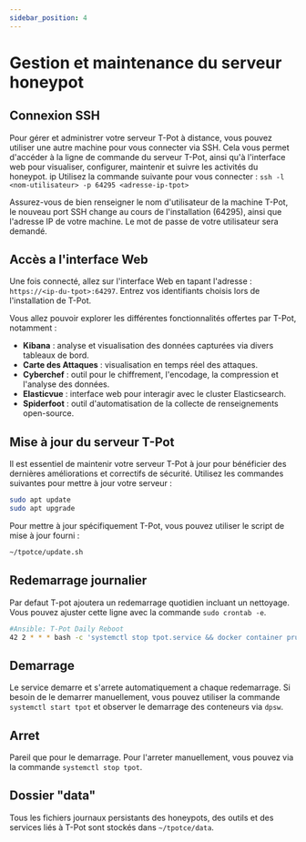 ```yaml
---
sidebar_position: 4
---
```


# Gestion et maintenance du serveur honeypot
## Connexion SSH
Pour gérer et administrer votre serveur T-Pot à distance, vous pouvez utiliser une autre machine pour vous connecter via SSH. Cela vous permet d'accéder à la ligne de commande du serveur T-Pot, ainsi qu'à l'interface web pour visualiser, configurer, maintenir et suivre les activités du honeypot.
ip
Utilisez la commande suivante pour vous connecter :
`ssh -l <nom-utilisateur> -p 64295 <adresse-ip-tpot>`

Assurez-vous de bien renseigner le nom d'utilisateur de la machine T-Pot, le nouveau port SSH change au cours de l'installation (64295), ainsi que l'adresse IP de votre machine.
Le mot de passe de votre utilisateur sera demandé.

## Accès a l'interface Web
Une fois connecté, allez sur l'interface Web en tapant l'adresse : `https://<ip-du-tpot>:64297`.
Entrez vos identifiants choisis lors de l'installation de T-Pot.

Vous allez pouvoir explorer les différentes fonctionnalités offertes par T-Pot, notamment :
- **Kibana** : analyse et visualisation des données capturées via divers tableaux de bord.
- **Carte des Attaques** : visualisation en temps réel des attaques.
- **Cyberchef** : outil pour le chiffrement, l'encodage, la compression et l'analyse des données.
- **Elasticvue** : interface web pour interagir avec le cluster Elasticsearch.
- **Spiderfoot** : outil d'automatisation de la collecte de renseignements open-source.

## Mise à jour du serveur T-Pot
Il est essentiel de maintenir votre serveur T-Pot à jour pour bénéficier des dernières améliorations et correctifs de sécurité. Utilisez les commandes suivantes pour mettre à jour votre serveur :
```bash
sudo apt update
sudo apt upgrade
```

Pour mettre à jour spécifiquement T-Pot, vous pouvez utiliser le script de mise à jour fourni :
```bash 
~/tpotce/update.sh
```
## Redemarrage journalier
Par defaut T-pot ajoutera un redemarrage quotidien incluant un nettoyage.
Vous pouvez ajuster cette ligne avec la commande `sudo crontab -e`.
```bash 
#Ansible: T-Pot Daily Reboot
42 2 * * * bash -c 'systemctl stop tpot.service && docker container prune -f; docker image prune -f; docker volume prune -f; /usr/sbin/shutdown -r +1 "T-Pot Daily Reboot"'
```

## Demarrage
Le service demarre et s'arrete automatiquement a chaque redemarrage.
Si besoin de le demarrer manuellement, vous pouvez utiliser la commande `systemctl start tpot` et observer le demarrage des conteneurs via `dpsw`.

## Arret
Pareil que pour le demarrage.
Pour l'arreter manuellement, vous pouvez via la commande `systemctl stop tpot`.

## Dossier "data"
Tous les fichiers journaux persistants des honeypots, des outils et des services liés à T-Pot sont stockés dans `~/tpotce/data`.